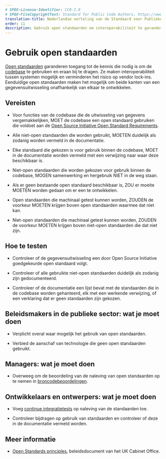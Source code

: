 ```yaml
---
# SPDX-License-Identifier: CC0-1.0
# SPDX-FileCopyrightText: Standard for Public Code Authors, https://www.standardforpubliccode.org/AUTHORS.html
translation-title: Nederlandse vertaling van de Standaard voor Publieke Code
order: 11
description: Gebruik open standaarden om interoperabiliteit te garanderen en vendor lock-ins te verminderen.
---
```


# Gebruik open standaarden

[Open standaarden](../glossary.html#open-standaard) garanderen toegang tot de kennis die nodig is om de [codebase](/nl/glossary.html#codebase) te gebruiken en eraan bij te dragen. Ze maken interoperabiliteit tussen systemen mogelijk en verminderen het risico op vendor lock-ins. Eenduidige open standaarden maken het mogelijk om beide kanten van een gegevensuitwisseling onafhankelijk van elkaar te ontwikkelen.

## Vereisten

- Voor functies van de codebase die de uitwisseling van gegevens vergemakkelijken, MOET de codebase een open standaard gebruiken die voldoet aan de [Open Source Initiative Open Standard Requirements](https://opensource.org/osr).

- Alle niet-open standaarden die worden gebruikt, MOETEN duidelijk als zodanig worden vermeld in de documentatie.

- Elke standaard die gekozen is voor gebruik binnen de codebase, MOET in de documentatie worden vermeld met een verwijzing naar waar deze beschikbaar is.

- Niet-open standaarden die worden gekozen voor gebruik binnen de codebase, MOGEN samenwerking en hergebruik NIET in de weg staan.

- Als er geen bestaande open standaard beschikbaar is, ZOU er moeite MOETEN worden gedaan om er een te ontwikkelen.

- Open standaarden die machinaal getest kunnen worden, ZOUDEN de voorkeur MOETEN krijgen boven open standaarden waarmee dat niet kan.

- Niet-open standaarden die machinaal getest kunnen worden, ZOUDEN de voorkeur MOETEN krijgen boven niet-open standaarden die dat niet zijn.

## Hoe te testen

- Controleer of de gegevensuitwisseling een door Open Source Initiative goedgekeurde open standaard volgt.

- Controleer of alle gebruikte niet-open standaarden duidelijk als zodanig zijn gedocumenteerd.

- Controleer of de documentatie een lijst bevat met de standaarden die in de codebase worden gehanteerd, elk met een werkende verwijzing, of een verklaring dat er geen standaarden zijn gekozen.

## Beleidsmakers in de publieke sector: wat je moet doen

- Verplicht overal waar mogelijk het gebruik van open standaarden.

- Verbied de aanschaf van technologie die geen open standaarden gebruikt.

## Managers: wat je moet doen

- Overweeg om de beoordeling van de naleving van open standaarden op te nemen in [broncodebeoordelingen](../glossary.html#broncode).

## Ontwikkelaars en ontwerpers: wat je moet doen

- Voeg [continue integratietests](../glossary.html#continue-integratie) op naleving van de standaarden toe.

- Controleer bijdragen op gebruik van standaarden en controleer of deze in de documentatie vermeld worden.

## Meer informatie

* [Open Standards principles](https://www.gov.uk/government/publications/open-standards-principles/open-standards-principles), beleidsdocument van het UK Cabinet Office.
